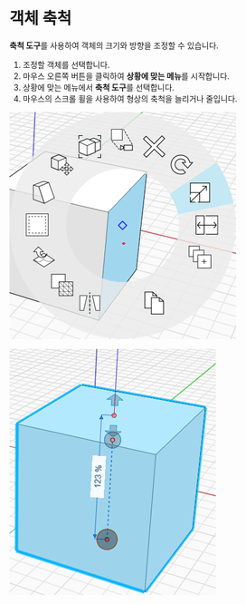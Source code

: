 # 객체 축척

**축척 도구**를 사용하여 객체의 크기와 방향을 조정할 수 있습니다.

1. 조정할 객체를 선택합니다.
2. 마우스 오른쪽 버튼을 클릭하여 **상황에 맞는 메뉴**를 시작합니다.
3. 상황에 맞는 메뉴에서 **축척 도구**를 선택합니다.
4. 마우스의 스크롤 휠을 사용하여 형상의 축척을 늘리거나 줄입니다.

![](../.gitbook/assets/scale1.png)

![](../.gitbook/assets/scale2.png)

